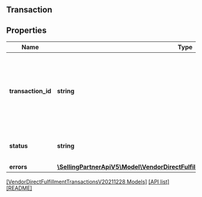 ## Transaction

## Properties

Name | Type | Description | Notes
------------ | ------------- | ------------- | -------------
**transaction_id** | **string** | The unique identifier sent in the 'transactionId' field in response to the post request of a specific transaction. |
**status** | **string** | Current processing status of the transaction. |
**errors** | [**\SellingPartnerApiV5\Model\VendorDirectFulfillmentTransactionsV20211228\ErrorList**](ErrorList.md) |  | [optional]

[[VendorDirectFulfillmentTransactionsV20211228 Models]](../) [[API list]](../../Api) [[README]](../../../README.md)
